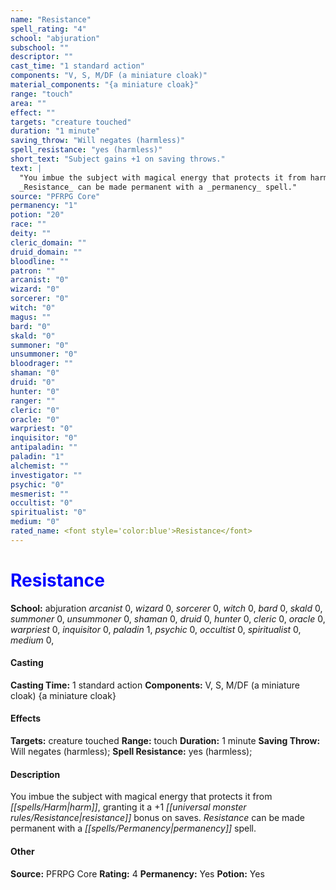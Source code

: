```yaml
---
name: "Resistance"
spell_rating: "4"
school: "abjuration"
subschool: ""
descriptor: ""
cast_time: "1 standard action"
components: "V, S, M/DF (a miniature cloak)"
material_components: "{a miniature cloak}"
range: "touch"
area: ""
effect: ""
targets: "creature touched"
duration: "1 minute"
saving_throw: "Will negates (harmless)"
spell_resistance: "yes (harmless)"
short_text: "Subject gains +1 on saving throws."
text: |
  "You imbue the subject with magical energy that protects it from harm, granting it a +1 resistance bonus on saves.
  _Resistance_ can be made permanent with a _permanency_ spell."
source: "PFRPG Core"
permanency: "1"
potion: "20"
race: ""
deity: ""
cleric_domain: ""
druid_domain: ""
bloodline: ""
patron: ""
arcanist: "0"
wizard: "0"
sorcerer: "0"
witch: "0"
magus: ""
bard: "0"
skald: "0"
summoner: "0"
unsummoner: "0"
bloodrager: ""
shaman: "0"
druid: "0"
hunter: "0"
ranger: ""
cleric: "0"
oracle: "0"
warpriest: "0"
inquisitor: "0"
antipaladin: ""
paladin: "1"
alchemist: ""
investigator: ""
psychic: "0"
mesmerist: ""
occultist: "0"
spiritualist: "0"
medium: "0"
rated_name: <font style='color:blue'>Resistance</font>
---
```


# <font style='color:blue'>Resistance</font> 
**School:** abjuration 
_arcanist_ 0, _wizard_ 0, _sorcerer_ 0, _witch_ 0, _bard_ 0, _skald_ 0, _summoner_ 0, _unsummoner_ 0, _shaman_ 0, _druid_ 0, _hunter_ 0, _cleric_ 0, _oracle_ 0, _warpriest_ 0, _inquisitor_ 0, _paladin_ 1, _psychic_ 0, _occultist_ 0, _spiritualist_ 0, _medium_ 0, 
#### Casting
**Casting Time:** 1 standard action
 **Components:** V, S, M/DF (a miniature cloak) {a miniature cloak}
 #### Effects
**Targets:** creature touched
**Range:** touch
**Duration:** 1 minute
**Saving Throw:** Will negates (harmless); **Spell Resistance:** yes (harmless); 
 #### Description
You imbue the subject with magical energy that protects it from _[[spells/Harm|harm]]_, granting it a +1 _[[universal monster rules/Resistance|resistance]]_ bonus on saves.
  _Resistance_ can be made permanent with a _[[spells/Permanency|permanency]]_ spell.

 #### Other
**Source:** PFRPG Core
**Rating:** 4
**Permanency:** Yes
**Potion:** Yes
